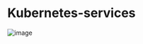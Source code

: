 # Kubernetes-services

![image](https://github.com/getratheesh/Kubernetes-services/assets/142021346/09fa1be8-4b59-4ea0-b92a-afc8d487364c)
